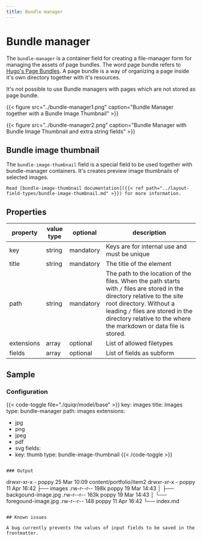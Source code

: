 ```yaml
---
title: Bundle manager
---
```


# Bundle manager

The `bundle-manager` is a container field for creating a file-manager form for
managing the assets of page bundles. The word page bundle refers to [Hugo's
Page Bundles](https://gohugo.io/content-management/page-bundles/). A page
bundle is a way of organizing a page inside it's own directory together with
it's resources.

It's not possible to use Bundle managers with pages which are not stored as
page bundle.


{{< figure src="../bundle-manager1.png" caption="Bundle Manager together with a Bundle Image Thumbnail" >}}

{{< figure src="../bundle-manager2.png" caption="Bundle Manager with Bundle Image Thumbnail and extra string fields" >}}

## Bundle image thumbnail

The `bundle-image-thumbnail` field is a special field to be used together with
bundle-manager containers. It's creates preview image thumbnails of selected
images.

```Read [bundle-image-thumbnail documentation]({{< ref path="../layout-field-types/bundle-image-thumbnail.md" >}}) for more information.```

## Properties

| property    | value type | optional  | description                                  |
|-------------|------------|-----------|----------------------------------------------|
| key         | string     | mandatory | Keys are for internal use and must be unique |
| title       | string     | mandatory | The title of the element                     |
| path        | string     | mandatory | The path to the location of the files. When the path starts with `/` files are stored in the directory relative to the site root directory. Without a leading `/` files are stored in the directory relative to the where the markdown or data file is stored.        |
| extensions  | array      | optional  | List of allowed filetypes                    |
| fields      | array      | optional  | List of fields as subform                    |

## Sample

### Configuration

{{< code-toggle file="./quiqr/model/base" >}}
key: images
title: Images
type: bundle-manager
path: images
extensions:
  - jpg
  - png
  - jpeg
  - pdf
  - svg
fields:
  - key: thumb
    type: bundle-image-thumbnail
{{< /code-toggle >}}
```

### Output

```
drwxr-xr-x    - poppy 25 Mar 10:09 content/portfolio/item2
drwxr-xr-x    - poppy 11 Apr 16:42 ├── images
.rw-r--r-- 198k poppy 19 Mar 14:43 │  ├── backgound-image.jpg
.rw-r--r-- 163k poppy 19 Mar 14:43 │  └── foregound-image.jpg
.rw-r--r--  148 poppy 11 Apr 16:42 └── index.md
```

## Known issues

A bug currently prevents the values of input fields to be saved in the frontmatter.
